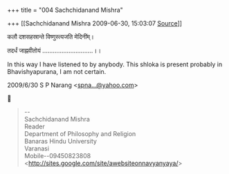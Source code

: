 +++
title = "004 Sachchidanand Mishra"

+++
[[Sachchidanand Mishra	2009-06-30, 15:03:07 [Source](https://groups.google.com/g/bvparishat/c/iMGf8imlpbA)]]



कलौ दशसहस्रान्ते विष्णुस्त्यजति मेदिनींम्।

तदर्धं जाह्नवीतोयं .............................।।

In this way I have listened to by anybody. This shloka is present probably in Bhavishyapurana, I am not certain.  

2009/6/30 S P Narang \<[spna...@yahoo.com]()\>  



> --  
> Sachchidanand Mishra  
> Reader  
> Department of Philosophy and Religion  
> Banaras Hindu University  
> Varanasi  
> Mobile--09450823808  
> \<<http://sites.google.com/site/awebsiteonnavyanyaya/>\>  

